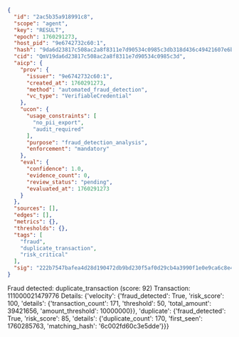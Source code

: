 ```json
{
  "id": "2ac5b35a918991c8",
  "scope": "agent",
  "key": "RESULT",
  "epoch": 1760291273,
  "host_pid": "9e6742732c60:1",
  "hash": "9da6d23817c508ac2a8f8311e7d90534c0985c3db318d436c49421607e6b1b06",
  "cid": "QmV19da6d23817c508ac2a8f8311e7d90534c0985c3d",
  "aicp": {
    "prov": {
      "issuer": "9e6742732c60:1",
      "created_at": 1760291273,
      "method": "automated_fraud_detection",
      "vc_type": "VerifiableCredential"
    },
    "ucon": {
      "usage_constraints": [
        "no_pii_export",
        "audit_required"
      ],
      "purpose": "fraud_detection_analysis",
      "enforcement": "mandatory"
    },
    "eval": {
      "confidence": 1.0,
      "evidence_count": 0,
      "review_status": "pending",
      "evaluated_at": 1760291273
    }
  },
  "sources": [],
  "edges": [],
  "metrics": {},
  "thresholds": {},
  "tags": [
    "fraud",
    "duplicate_transaction",
    "risk_critical"
  ],
  "sig": "222b7547bafea4d28d190472db9bd230f5af0d29cb4a3990f1e0e9ca6c8e4c36"
}
```

Fraud detected: duplicate_transaction (score: 92)
Transaction: 111000021479776
Details: {'velocity': {'fraud_detected': True, 'risk_score': 100, 'details': {'transaction_count': 171, 'threshold': 50, 'total_amount': 39421656, 'amount_threshold': 10000000}}, 'duplicate': {'fraud_detected': True, 'risk_score': 85, 'details': {'duplicate_count': 170, 'first_seen': 1760285763, 'matching_hash': '6c002fd60c3e5dde'}}}